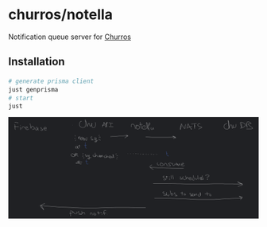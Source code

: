 # churros/notella

Notification queue server for [Churros](https://git.inpt.fr/churros/churros)

## Installation

```bash
# generate prisma client
just genprisma
# start
just 
```
![](./principle.svg)

